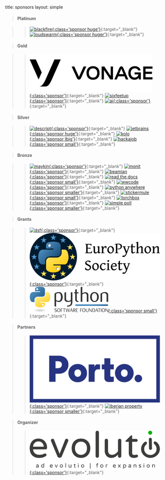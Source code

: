 title: sponsors
layout: simple

> #### Platinum

> > [![blackfire](/static/images/sponsors/blackfire.png){:class='sponsor huge'}](https://blackfire.io/python?utm_source=djangocon_eu&utm_medium=logo&utm_campaign=djangocon_eu_online2020){:target="_blank"} [![loudswarm](/static/images/sponsors/loudswarm.png#cb){:class='sponsor huger'}](https://loudswarm.com/){:target="_blank"}

<span class="d-none"></span>

>#### Gold

> > [![vonage](/static/images/sponsors/vonage.png){:class='sponsor'}](https://developer.vonage.com/){:target="_blank"} [![sixfeetup](/static/images/sponsors/sfu.svg){:class='sponsor'}](https://sixfeetup.com/){:target="_blank"} [![ai](/static/images/sponsors/ai.png){:class='sponsor'}](https://ambient-innovation.com/){:target="_blank"} 

<span class="d-none"></span>

>#### Silver

> > [![descript](/static/images/sponsors/descript.png){:class='sponsor'}](https://www.descript.de/djangocon){:target="_blank"} [![jetbrains](/static/images/sponsors/jetbrains.svg){:class='sponsor huge'}](https://www.jetbrains.com/pycharm/){:target="_blank"} [![kolo](/static/images/sponsors/kolo.svg){:class='sponsor lbig'}](https://kolo.app/){:target="_blank"} [![hackajob](/static/images/sponsors/hackajob.png){:class='sponsor small'}](https://bit.ly/3u9rBko){:target="_blank"}

<span class="d-none"></span>

>#### Bronze

> > [![maykin](/static/images/sponsors/maykin.png){:class='sponsor'}](https://www.maykinmedia.nl/en/){:target="_blank"} [![monit](/static/images/sponsors/monit.jpg){:class='sponsor'}](https://monitdata.com/){:target="_blank"} [![beamian](/static/images/sponsors/beamian.png){:class='sponsor'}](https://beamian.com/){:target="_blank"} [![read the docs](/static/images/sponsors/readthedocs.png){:class='sponsor small'}](https://readthedocs.org/){:target="_blank"} [![wwcode](/static/images/sponsors/wwcode.png){:class='sponsor'}](https://www.womenwhocode.com/){:target="_blank"} [![python anywhere](/static/images/sponsors/pythonanywhere.svg){:class='sponsor smaller'}](https://www.pythonanywhere.com/){:target="_blank"} [![stickermule](/static/images/sponsors/stickermule.png){:class='sponsor small'}](https://www.stickermule.com/){:target="_blank"} [![torchbox](/static/images/sponsors/torchbox.svg){:class='sponsor'}](https://torchbox.com/wagtail-jobs/){:target="_blank"} [![simple poll](/static/images/sponsors/simple_poll.svg){:class='sponsor smaller'}](https://simplepoll.rocks/){:target="_blank"} 

<span class="d-none"></span>

>#### Grants

> > [![dsf](/static/images/sponsors/dsf.png){:class='sponsor'}](https://www.djangoproject.com/){:target="_blank"} [![eps](/static/images/sponsors/eps.png){:class='sponsor'}](https://www.europython-society.org/){:target="_blank"} [![psf](/static/images/sponsors/psf.png){:class='sponsor small'}](https://www.python.org/psf/){:target="_blank"}

<span class="d-none"></span>

> #### Partners
>
> > [![cmp](/static/images/sponsors/cmp.png){:class='sponsor'}](https://www.porto.pt/en){:target="_blank"} [![iberian property](/static/images/sponsors/ip.jpg){:class='sponsor smaller'}](https://iberian.property/){:target="_blank"}

<span class="d-none"></span>

> #### Organizer
>
> > [![evolutio](/static/images/sponsors/evolutio.png){:class='sponsor'}](https://evolutio.pt/){:target="_blank"}
